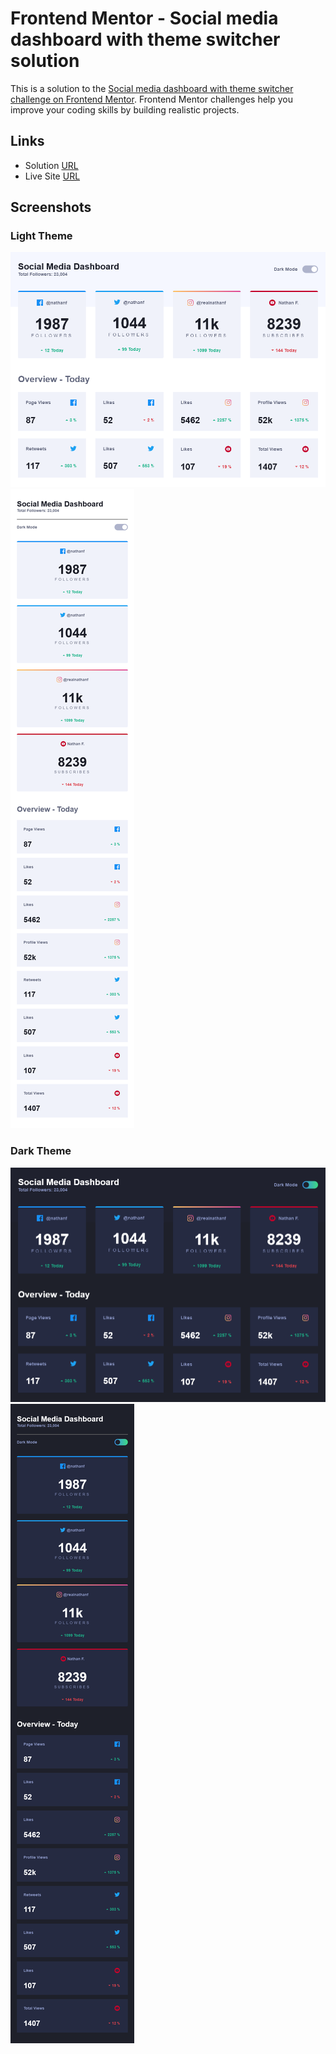 # Frontend Mentor - Social media dashboard with theme switcher solution

This is a solution to the [Social media dashboard with theme switcher challenge on Frontend Mentor](https://www.frontendmentor.io/challenges/social-media-dashboard-with-theme-switcher-6oY8ozp_H). Frontend Mentor challenges help you improve your coding skills by building realistic projects.

## Links

- Solution [URL](https://www.frontendmentor.io/solutions/social-media-dashboard-RVaxSXTbG)
- Live Site [URL](https://mhmd-tarek-mhmd.github.io/Social-Media-Dashboard/)

## Screenshots

### Light Theme

![](screenshots/light-desktop.png)
![](screenshots/light-mobile.png)

### Dark Theme

![](screenshots/dark-desktop.png)
![](screenshots/dark-mobile.png)
